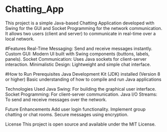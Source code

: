 # Chatting_App
This project is a simple Java-based Chatting Application developed with Swing for the GUI and Socket Programming for the network communication.
It allows two users (client and server) to communicate in real-time over a local network.

#Features
Real-Time Messaging: Send and receive messages instantly.
Custom GUI: Modern UI built with Swing components (buttons, labels, panels).
Socket Communication: Uses Java sockets for client-server interaction.
Minimalistic Design: Lightweight and simple chat interface.

#How to Run
Prerequisites
Java Development Kit (JDK) installed (Version 8 or higher)
Basic understanding of how to compile and run Java applications



Technologies Used
Java Swing: For building the graphical user interface.
Socket Programming: For client-server communication.
Java I/O Streams: To send and receive messages over the network.

Future Enhancements
Add user login functionality.
Implement group chatting or chat rooms.
Secure messages using encryption.


License
This project is open source and available under the MIT License.
